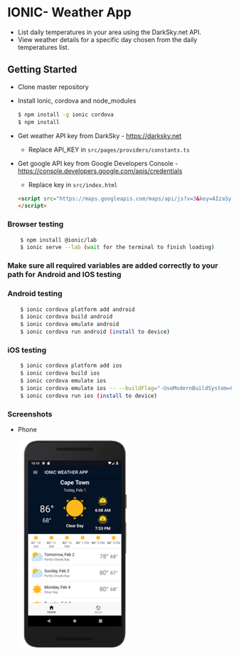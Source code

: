 # IONIC- Weather App
- List daily temperatures in your area using the DarkSky.net API.
- View weather details for a specific day chosen from the daily temperatures list.

## Getting Started

* Clone master repository

* Install Ionic, cordova and node_modules

    ```bash
    $ npm install -g ionic cordova
    $ npm install
    ```
* Get weather API key from DarkSky - https://darksky.net
  * Replace API_KEY in `src/pages/providers/constants.ts`

* Get google API key from Google Developers Console - https://console.developers.google.com/apis/credentials
  * Replace key in `src/index.html`
  ```html
  <script src="https://maps.googleapis.com/maps/api/js?v=3&key=AIzaSyAZL0jdvdtBV_DmzLZ8yW53GHnhlRrbIAY&libraries=places">
  </script>
  ```

### Browser testing
```bash
    $ npm install @ionic/lab
    $ ionic serve --lab (wait for the terminal to finish loading)
```

### Make sure all required variables are added correctly to your path for Android and IOS testing

### Android testing
```bash
    $ ionic cordova platform add android
    $ ionic cordova build android
    $ ionic cordova emulate android
    $ ionic cordova run android (install to device)
```

### iOS testing
```bash
    $ ionic cordova platform add ios
    $ ionic cordova build ios
    $ ionic cordova emulate ios
    $ ionic cordova emulate ios -- --buildFlag="-UseModernBuildSystem=0" (if emulator fails)
    $ ionic cordova run ios (install to device)
```    

### Screenshots
* Phone

  <img src="screenshots/phone1.png" alt="phone1" width="250"/>
